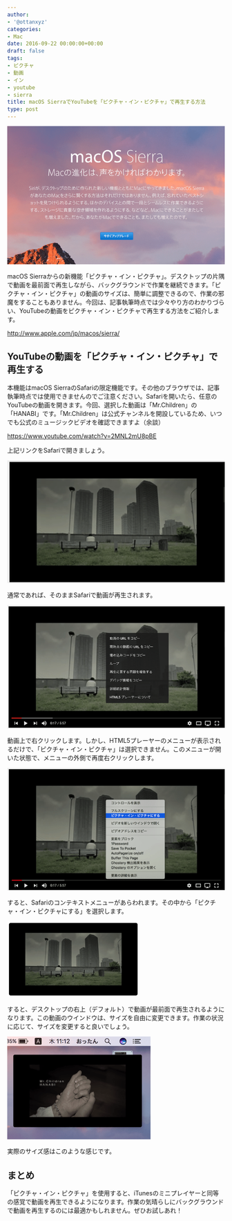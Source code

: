 ```yaml
---
author:
- '@ottanxyz'
categories:
- Mac
date: 2016-09-22 00:00:00+00:00
draft: false
tags:
- ピクチャ
- 動画
- イン
- youtube
- sierra
title: macOS SierraでYouTubeを「ピクチャ・イン・ピクチャ」で再生する方法
type: post
---
```


![](160922-57e33ee0a5300.png)






macOS Sierraからの新機能「ピクチャ・イン・ピクチャ」。デスクトップの片隅で動画を最前面で再生しながら、バックグラウンドで作業を継続できます。「ピクチャ・イン・ピクチャ」の動画のサイズは、簡単に調整できるので、作業の邪魔をすることもありません。今回は、記事執筆時点では少々やり方のわかりづらい、YouTubeの動画をピクチャ・イン・ピクチャで再生する方法をご紹介します。



http://www.apple.com/jp/macos/sierra/



## YouTubeの動画を「ピクチャ・イン・ピクチャ」で再生する





本機能はmacOS SierraのSafariの限定機能です。その他のブラウザでは、記事執筆時点では使用できませんのでご注意ください。Safariを開いたら、任意のYouTubeの動画を開きます。今回、選択した動画は「Mr.Children」の「HANABI」です。「Mr.Children」は公式チャンネルを開設しているため、いつでも公式のミュージックビデオを確認できますよ（余談）



https://www.youtube.com/watch?v=2MNL2mU8pBE



上記リンクをSafariで開きましょう。





![](160922-57e33eeae185a.png)






通常であれば、そのままSafariで動画が再生されます。





![](160922-57e33ef043560.png)






動画上で右クリックします。しかし、HTML5プレーヤーのメニューが表示されるだけで、「ピクチャ・イン・ピクチャ」は選択できません。このメニューが開いた状態で、メニューの外側で再度右クリックします。





![](160922-57e33ef60d667.png)






すると、Safariのコンテキストメニューがあらわれます。その中から「ピクチャ・イン・ピクチャにする」を選択します。





![](160922-57e33efac57eb.png)






すると、デスクトップの右上（デフォルト）で動画が最前面で再生されるようになります。この動画のウインドウは、サイズを自由に変更できます。作業の状況に応じて、サイズを変更すると良いでしょう。





![](160922-57e33effde2bc.png)






実際のサイズ感はこのような感じです。





## まとめ





「ピクチャ・イン・ピクチャ」を使用すると、iTunesのミニプレイヤーと同等の感覚で動画を再生できるようになります。作業の気晴らしにバックグラウンドで動画を再生するのには最適かもしれません。ぜひお試しあれ！